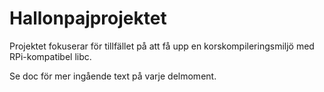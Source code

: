 # Hallonpajprojektet

Projektet fokuserar för tillfället på att få upp en korskompileringsmiljö
med RPi-kompatibel libc.

Se doc för mer ingående text på varje delmoment.
